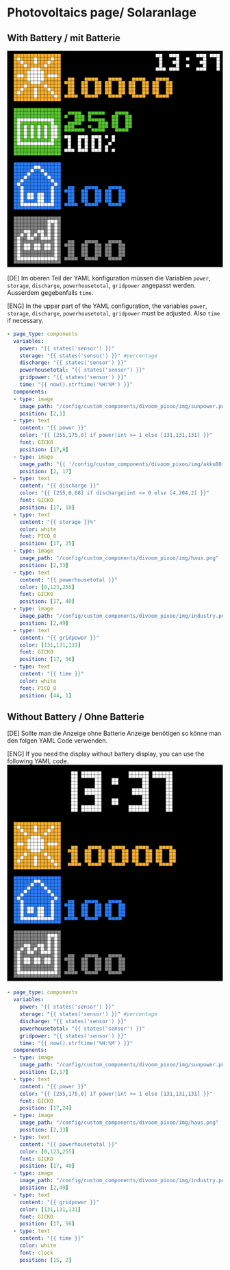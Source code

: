 # Photovoltaics page/ Solaranlage


## With Battery / mit Batterie
![solar.png](..%2Fimages%2Fsolar.png)

[DE] Im oberen Teil der YAML konfiguration müssen die Variablen `power`, `storage`, `discharge`, `powerhousetotal`, `gridpower` angepasst werden. Ausserdem gegebenfalls `time`.

[ENG] In the upper part of the YAML configuration, the variables `power`, `storage`, `discharge`, `powerhousetotal`, `gridpower` must be adjusted. Also `time` if necessary.
```yaml
- page_type: components
  variables:
    power: "{{ states('sensor') }}"
    storage: "{{ states('sensor') }}" #percentage
    discharge: "{{ states('sensor') }}"
    powerhousetotal: "{{ states('sensor') }}"
    gridpower: "{{ states('sensor') }}"
    time: "{{ now().strftime('%H:%M') }}"
  components:
  - type: image
    image_path: "/config/custom_components/divoom_pixoo/img/sunpower.png"
    position: [2,1]
  - type: text
    content: "{{ power }}"
    color: "{{ [255,175,0] if power|int >= 1 else [131,131,131] }}"
    font: GICKO
    position: [17,8]
  - type: image
    image_path: "{{ '/config/custom_components/divoom_pixoo/img/akku80-100.png' if storage|int >= 80 else '/config/custom_components/divoom_pixoo/img/akku60-80.png' if storage|int >= 60 else '/config/custom_components/divoom_pixoo/img/akku40-60.png' if storage|int >= 40 else '/config/custom_components/divoom_pixoo/img/akku20-40.png' if storage|int >= 20 else '/config/custom_components/divoom_pixoo/img/akku00-20.png'}}"
    position: [2, 17]
  - type: text
    content: "{{ discharge }}"
    color: "{{ [255,0,68] if discharge|int <= 0 else [4,204,2] }}"
    font: GICKO
    position: [17, 18]
  - type: text
    content: "{{ storage }}%"
    color: white
    font: PICO_8
    position: [17, 25]
  - type: image
    image_path: "/config/custom_components/divoom_pixoo/img/haus.png"
    position: [2,33]
  - type: text
    content: "{{ powerhousetotal }}"
    color: [0,123,255]
    font: GICKO
    position: [17, 40]
  - type: image
    image_path: "/config/custom_components/divoom_pixoo/img/industry.png"
    position: [2,49]
  - type: text
    content: "{{ gridpower }}"
    color: [131,131,131]
    font: GICKO
    position: [17, 56]
  - type: text
    content: "{{ time }}"
    color: white
    font: PICO_8
    position: [44, 1]
```
## Without Battery / Ohne Batterie
[DE] Sollte man die Anzeige ohne Batterie Anzeige benötigen so könne man den folgen YAML Code verwenden.

[ENG] If you need the display without battery display, you can use the following YAML code.
![solar_withoutBattery.png](..%2Fimages%2Fsolar_withoutBattery.png)
```yaml
- page_type: components
  variables:
    power: "{{ states('sensor') }}"
    storage: "{{ states('sensor') }}" #percentage
    discharge: "{{ states('sensor') }}"
    powerhousetotal: "{{ states('sensor') }}"
    gridpower: "{{ states('sensor') }}"
    time: "{{ now().strftime('%H:%M') }}"
  components:
  - type: image
    image_path: "/config/custom_components/divoom_pixoo/img/sunpower.png"
    position: [2,17]
  - type: text
    content: "{{ power }}"
    color: "{{ [255,175,0] if power|int >= 1 else [131,131,131] }}"
    font: GICKO
    position: [17,24]
  - type: image
    image_path: "/config/custom_components/divoom_pixoo/img/haus.png"
    position: [2,33]
  - type: text
    content: "{{ powerhousetotal }}"
    color: [0,123,255]
    font: GICKO
    position: [17, 40]
  - type: image
    image_path: "/config/custom_components/divoom_pixoo/img/industry.png"
    position: [2,49]
  - type: text
    content: "{{ gridpower }}"
    color: [131,131,131]
    font: GICKO
    position: [17, 56]
  - type: text
    content: "{{ time }}"
    color: white
    font: clock
    position: [15, 2]
```